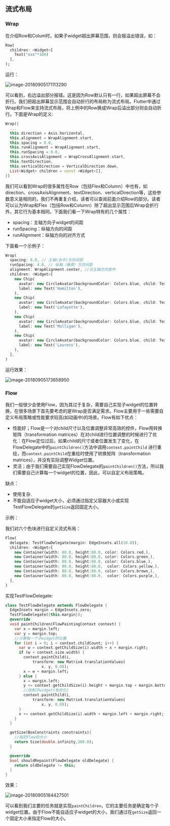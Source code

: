



## 流式布局

### Wrap

在介绍Row和Colum时，如果子widget超出屏幕范围，则会报溢出错误，如：

```dart
Row(
  children: <Widget>[
    Text("xxx"*100)
  ],
);
```

运行：

![image-20180905171113290](https://cdn.jsdelivr.net/gh/flutterchina/flutter-in-action@1.0/docs/imgs/image-20180905171113290.png)

可以看到，右边溢出部分报错。这是因为Row默认只有一行，如果超出屏幕不会折行。我们把超出屏幕显示范围会自动折行的布局称为流式布局。Flutter中通过Wrap和Flow来支持流式布局，将上例中的Row换成Wrap后溢出部分则会自动折行。下面是Wrap的定义:

```dart
Wrap({
  ...
  this.direction = Axis.horizontal,
  this.alignment = WrapAlignment.start,
  this.spacing = 0.0,
  this.runAlignment = WrapAlignment.start,
  this.runSpacing = 0.0,
  this.crossAxisAlignment = WrapCrossAlignment.start,
  this.textDirection,
  this.verticalDirection = VerticalDirection.down,
  List<Widget> children = const <Widget>[],
})
```

我们可以看到Wrap的很多属性在Row（包括Flex和Column）中也有，如direction、crossAxisAlignment、textDirection、verticalDirection等，这些参数意义是相同的，我们不再重复介绍，读者可以查阅前面介绍Row的部分。读者可以认为Wrap和Flex（包括Row和Column）除了超出显示范围后Wrap会折行外，其它行为基本相同。下面我们看一下Wrap特有的几个属性：

- spacing：主轴方向子widget的间距
- runSpacing：纵轴方向的间距
- runAlignment：纵轴方向的对齐方式

下面看一个示例子：

```dart
Wrap(
  spacing: 8.0, // 主轴(水平)方向间距
  runSpacing: 4.0, // 纵轴（垂直）方向间距
  alignment: WrapAlignment.center, //沿主轴方向居中
  children: <Widget>[
    new Chip(
      avatar: new CircleAvatar(backgroundColor: Colors.blue, child: Text('A')),
      label: new Text('Hamilton'),
    ),
    new Chip(
      avatar: new CircleAvatar(backgroundColor: Colors.blue, child: Text('M')),
      label: new Text('Lafayette'),
    ),
    new Chip(
      avatar: new CircleAvatar(backgroundColor: Colors.blue, child: Text('H')),
      label: new Text('Mulligan'),
    ),
    new Chip(
      avatar: new CircleAvatar(backgroundColor: Colors.blue, child: Text('J')),
      label: new Text('Laurens'),
    ),
  ],
)
```

运行效果：

![image-20180905173658950](https://cdn.jsdelivr.net/gh/flutterchina/flutter-in-action@1.0/docs/imgs/image-20180905173658950.png)

### Flow

我们一般很少会使用Flow，因为其过于复杂，需要自己实现子widget的位置转换，在很多场景下首先要考虑的是Wrap是否满足需求。Flow主要用于一些需要自定义布局策略或性能要求较高(如动画中)的场景。Flow有如下优点：

- 性能好；Flow是一个对child尺寸以及位置调整非常高效的控件，Flow用转换矩阵（transformation matrices）在对child进行位置调整的时候进行了优化：在Flow定位过后，如果child的尺寸或者位置发生了变化，在FlowDelegate中的`paintChildren()`方法中调用`context.paintChild` 进行重绘，而`context.paintChild`在重绘时使用了转换矩阵（transformation matrices），并没有实际调整Widget位置。
- 灵活；由于我们需要自己实现FlowDelegate的`paintChildren()`方法，所以我们需要自己计算每一个widget的位置，因此，可以自定义布局策略。

缺点：

- 使用复杂.
- 不能自适应子widget大小，必须通过指定父容器大小或实现TestFlowDelegate的`getSize`返回固定大小。

示例：

我们对六个色块进行自定义流式布局：

```dart
Flow(
  delegate: TestFlowDelegate(margin: EdgeInsets.all(10.0)),
  children: <Widget>[
    new Container(width: 80.0, height:80.0, color: Colors.red,),
    new Container(width: 80.0, height:80.0, color: Colors.green,),
    new Container(width: 80.0, height:80.0, color: Colors.blue,),
    new Container(width: 80.0, height:80.0,  color: Colors.yellow,),
    new Container(width: 80.0, height:80.0, color: Colors.brown,),
    new Container(width: 80.0, height:80.0,  color: Colors.purple,),
  ],
)
```

实现TestFlowDelegate:

```dart
class TestFlowDelegate extends FlowDelegate {
  EdgeInsets margin = EdgeInsets.zero;
  TestFlowDelegate({this.margin});
  @override
  void paintChildren(FlowPaintingContext context) {
    var x = margin.left;
    var y = margin.top;
    //计算每一个子widget的位置  
    for (int i = 0; i < context.childCount; i++) {
      var w = context.getChildSize(i).width + x + margin.right;
      if (w < context.size.width) {
        context.paintChild(i,
            transform: new Matrix4.translationValues(
                x, y, 0.0));
        x = w + margin.left;
      } else {
        x = margin.left;
        y += context.getChildSize(i).height + margin.top + margin.bottom;
        //绘制子widget(有优化)  
        context.paintChild(i,
            transform: new Matrix4.translationValues(
                x, y, 0.0));
      }
      x += context.getChildSize(i).width + margin.left + margin.right;
    }
  }

  getSize(BoxConstraints constraints){
    //指定Flow的大小  
    return Size(double.infinity,200.0);
  }

  @override
  bool shouldRepaint(FlowDelegate oldDelegate) {
    return oldDelegate != this;
  }
}
```

效果：

![image-20180905184427501](https://cdn.jsdelivr.net/gh/flutterchina/flutter-in-action@1.0/docs/imgs/image-20180905184427501.png)

可以看到我们主要的任务就是实现`paintChildren`，它的主要任务是确定每个子widget位置。由于Flow不能自适应子widget的大小，我们通过在`getSize`返回一个固定大小来指定Flow的大小。

